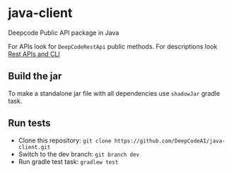 # java-client
Deepcode Public API package in Java

For APIs look for `DeepCodeRestApi` public methods. For descriptions look [Rest APIs and CLI](https://deepcode.freshdesk.com/support/solutions/folders/60000321393)

## Build the jar

To make a standalone jar file with all dependencies use `shadowJar` gradle task.

## Run tests

- Clone this repository: `git clone https://github.com/DeepCodeAI/java-client.git` 
- Switch to the dev branch: `git branch dev`
- Run gradle test task: `gradlew test`